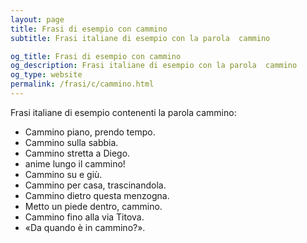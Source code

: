 ```yaml
---
layout: page
title: Frasi di esempio con cammino 
subtitle: Frasi italiane di esempio con la parola  cammino

og_title: Frasi di esempio con cammino 
og_description: Frasi italiane di esempio con la parola  cammino
og_type: website
permalink: /frasi/c/cammino.html
---
```


Frasi italiane di esempio contenenti la parola cammino:


- Cammino piano, prendo tempo.
- Cammino sulla sabbia.
- Cammino stretta a Diego.
- anime lungo il cammino!
- Cammino su e giù.
- Cammino per casa, trascinandola.
- Cammino dietro questa menzogna.
- Metto un piede dentro, cammino.
- Cammino fino alla via Titova.
- «Da quando è in cammino?».
